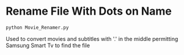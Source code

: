 Rename File With Dots on Name
===================
```
python Movie_Renamer.py
```


Used to convert movies and subtitles with '.' in the middle permitting Samsung Smart Tv to find the file